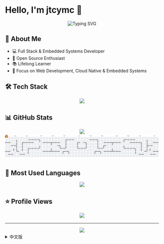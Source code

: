 # Hello, I'm jtcymc 👋

<div align="center">
  <img src="https://readme-typing-svg.herokuapp.com?font=Fira+Code&weight=500&size=40&pause=1000&color=2E9CDB&center=true&vCenter=true&width=800&height=100&lines=Welcome+to+my+GitHub+Profile!;Full+Stack+Developer;Embedded+Systems+Enthusiast" alt="Typing SVG" />
</div>

## 🚀 About Me

- 💻 Full Stack & Embedded Systems Developer
- 🌱 Open Source Enthusiast
- 📚 Lifelong Learner
- 🎯 Focus on Web Development, Cloud Native & Embedded Systems

## 🛠️ Tech Stack

<div align="center">
  <img src="https://skillicons.dev/icons?i=java,go,rust,cpp,cs,js,ts,react,vue,nodejs,express,mongodb,mysql,redis,docker,kubernetes,aws,git,linux,arduino,raspberrypi,cmake&theme=dark" />
</div>

## 📊 GitHub Stats

<div align="center">
  <img src="https://github-readme-stats.vercel.app/api?username=jtcymc&show_icons=true&theme=tokyonight&hide_border=true" />
  <!-- <img src="https://github-readme-streak-stats.herokuapp.com/?user=jtcymc&theme=tokyonight&hide_border=true" />-->
  <!-- <img src="https://github-readme-activity-graph.vercel.app/graph?username=jtcymc&hide_border=true" /> -->
</div>
<!-- abozanona -->
<picture>
  <source media="(prefers-color-scheme: dark)" srcset="https://raw.githubusercontent.com/jtcymc/jtcymc/output/pacman-contribution-graph-dark.svg">
  <source media="(prefers-color-scheme: light)" srcset="https://raw.githubusercontent.com/jtcymc/jtcymc/output/pacman-contribution-graph.svg">
  <img alt="吃豆人贡献图" src="https://raw.githubusercontent.com/jtcymc/jtcymc/output/pacman-contribution-graph.svg">
</picture>

## 🌟 Most Used Languages

<div align="center">
  <img src="https://github-readme-stats.vercel.app/api/top-langs/?username=jtcymc&layout=compact&theme=tokyonight&hide_border=true" />
</div>

## ⭐ Profile Views

<div align="center">
  <img src="https://profile-counter.glitch.me/jtcymc/count.svg" />
</div>

---

<div align="center">
  <img src="https://github-profile-trophy.vercel.app/?username=jtcymc&theme=tokyonight&no-frame=true&no-bg=true&margin-w=4" />
</div>

<!-- 中文版本 -->
<details>
<summary>中文版</summary>

# 你好，我是 jtcymc 👋

<div align="center">
  <img src="https://readme-typing-svg.herokuapp.com?font=Fira+Code&weight=500&size=40&pause=1000&color=2E9CDB&center=true&vCenter=true&width=800&height=100&lines=欢迎来到我的GitHub主页！;全栈开发工程师;嵌入式系统爱好者" alt="Typing SVG" />
</div>

## 🚀 关于我

- 💻 全栈开发工程师 & 嵌入式系统开发者
- 🌱 开源爱好者
- 📚 终身学习者
- 🎯 专注于 Web 开发、云原生和嵌入式系统

## 🛠️ 技术栈

<div align="center">
  <img src="https://skillicons.dev/icons?i=java,go,rust,cpp,cs,js,ts,react,vue,nodejs,express,mongodb,mysql,redis,docker,kubernetes,aws,git,linux,arduino,raspberrypi,cmake&theme=dark" />
</div>

## 📊 GitHub 统计

<div align="center">
  <img src="https://github-readme-stats.vercel.app/api?username=jtcymc&show_icons=true&theme=tokyonight&hide_border=true" />
  <!-- <img src="https://github-readme-streak-stats.herokuapp.com/?user=jtcymc&theme=tokyonight&hide_border=true" />-->
  <!-- <img src="https://github-readme-activity-graph.vercel.app/graph?username=jtcymc&hide_border=true" /> -->
</div>
<!-- abozanona -->
<picture>
  <source media="(prefers-color-scheme: dark)" srcset="https://raw.githubusercontent.com/jtcymc/jtcymc/output/pacman-contribution-graph-dark.svg">
  <source media="(prefers-color-scheme: light)" srcset="https://raw.githubusercontent.com/jtcymc/jtcymc/output/pacman-contribution-graph.svg">
  <img alt="吃豆人贡献图" src="https://raw.githubusercontent.com/jtcymc/jtcymc/output/pacman-contribution-graph.svg">
</picture>

## 🌟 最常用语言

<div align="center">
  <img src="https://github-readme-stats.vercel.app/api/top-langs/?username=jtcymc&layout=compact&theme=tokyonight&hide_border=true" />
</div>

## ⭐ 访问统计

<div align="center">
  <img src="https://profile-counter.glitch.me/jtcymc/count.svg" />
</div>

---

<div align="center">
  <img src="https://github-profile-trophy.vercel.app/?username=jtcymc&theme=tokyonight&no-frame=true&no-bg=true&margin-w=4" />
</div>

</details>
